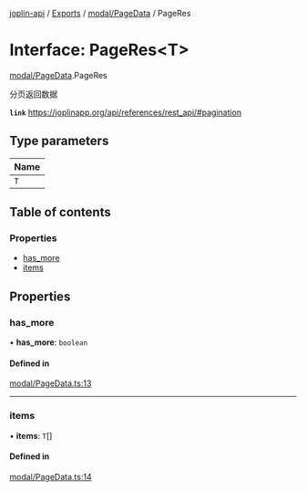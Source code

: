 [joplin-api](../README.md) / [Exports](../modules.md) / [modal/PageData](../modules/modal_PageData.md) / PageRes

# Interface: PageRes<T\>

[modal/PageData](../modules/modal_PageData.md).PageRes

分页返回数据

**`link`** https://joplinapp.org/api/references/rest_api/#pagination

## Type parameters

| Name |
| :--- |
| `T`  |

## Table of contents

### Properties

- [has_more](modal_PageData.PageRes.md#has_more)
- [items](modal_PageData.PageRes.md#items)

## Properties

### has_more

• **has_more**: `boolean`

#### Defined in

[modal/PageData.ts:13](https://github.com/rxliuli/joplin-utils/blob/f2c832f/libs/joplin-api/src/modal/PageData.ts#L13)

---

### items

• **items**: `T`[]

#### Defined in

[modal/PageData.ts:14](https://github.com/rxliuli/joplin-utils/blob/f2c832f/libs/joplin-api/src/modal/PageData.ts#L14)
